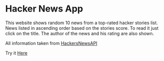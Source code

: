 # Hacker News App

This website shows random 10 news from a top-rated hacker stories list.
News listed in ascending order based on the stories score.
To read it just click on the title. The author of the news and his rating are also shown.

All information taken from [HackersNewsAPI](https://github.com/HackerNews/API)

Try it [Here](https://oleksandra-lavryk.github.io/hacker-news/)
